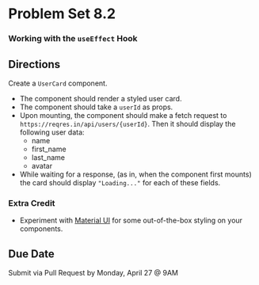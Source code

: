 # Problem Set 8.2
### Working with the `useEffect` Hook

## Directions
Create a `UserCard` component.
* The component should render a styled user card.
* The component should take a `userId` as props.
* Upon mounting, the component should make a fetch request to `https://reqres.in/api/users/{userId}`. Then it should display the following user data:
  * name
  * first_name
  * last_name
  * avatar
* While waiting for a response, (as in, when the component first mounts) the card should display `"Loading..."` for each of these fields.

### Extra Credit
* Experiment with [Material UI](https://material-ui.com/) for some out-of-the-box styling on your components.

## Due Date
Submit via Pull Request by Monday, April 27 @ 9AM